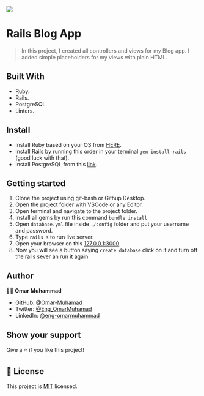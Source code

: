 ![](https://img.shields.io/badge/Microverse-blueviolet)
# Rails Blog App

> In this project, I created all controllers and views for my Blog app. I added simple placeholders for my views with plain HTML.

## Built With

- Ruby.
- Rails.
- PostgreSQL.
- Linters.

## Install

- Install Ruby based on your OS from [HERE](https://www.ruby-lang.org/en/downloads/).
- Install Rails by running this order in your terminal `gem install rails` (good luck with that).
- Install PostgreSQL from this [link](https://www.postgresql.org/download/).

## Getting started

1. Clone the project using git-bash or Githup Desktop.
2. Open the project folder with VSCode or any Editor.
3. Open terminal and navigate to the project folder.
4. Install all gems by run this command `bundle install`
5. Open `database.yml` file inside `./config` folder and put your username and password.
6. Type `rails s` to run live server.
7. Open your browser on this [127.0.0.1:3000](127.0.0.1:3000)
8. Now you will see a button saying `create database` click on it and turn off the rails sever an run it again.

## Author

👨‍💻 **Omar Muhammad**

- GitHub: [@Omar-Muhamad](https://github.com/Omar-Muhamad)
- Twitter: [@Eng_OmarMuhamad](https://twitter.com/Eng_OmarMuhamad)
- LinkedIn: [@eng-omarmuhammad](https://www.linkedin.com/in/eng-omarmuhammad/)

## Show your support

Give a ⭐️ if you like this project!
## 📝 License

This project is [MIT](./MIT.md) licensed.
